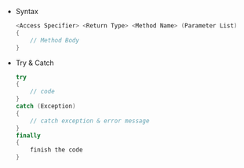 - Syntax
    
    ```csharp
    <Access Specifier> <Return Type> <Method Name> (Parameter List)
    {
    	// Method Body
    }
    ```
    
- Try & Catch
    
    ```csharp
    try
    {
    	// code
    }
    catch (Exception) 
    {
    	// catch exception & error message
    }
    finally
    {
    	finish the code
    }
    ```